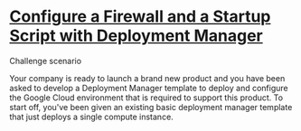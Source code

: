 # [Configure a Firewall and a Startup Script with Deployment Manager](https://google.qwiklabs.com/focuses/1736?parent=catalog)

Challenge scenario

Your company is ready to launch a brand new product and you have been asked to develop a Deployment Manager template to deploy and configure the Google Cloud environment that is required to support this product. To start off, you've been given an existing basic deployment manager template that just deploys a single compute instance.
